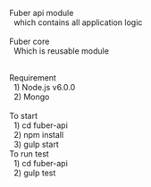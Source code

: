 
Fuber api module<br/>
	&nbsp; which contains all application logic<br/><br/>
Fuber core<br/>
	&nbsp; Which is reusable module<br/><br/>

Requirement<br/>
	&nbsp; 1) Node.js v6.0.0<br/>
	&nbsp; 2) Mongo<br/><br/>
To start<br/>
	&nbsp; 1) cd fuber-api<br/>
	&nbsp; 2) npm install<br/>
	&nbsp; 3) gulp start<br/>
To run test<br/>
	&nbsp; 1) cd fuber-api<br/>
	&nbsp; 2) gulp test<br/>


